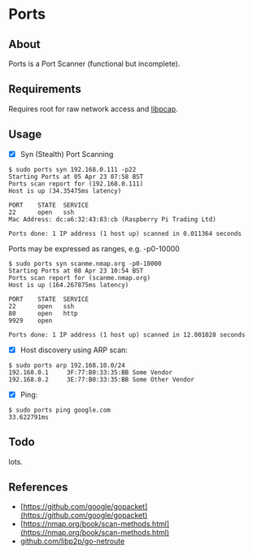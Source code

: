 # Ports

## About

Ports is a Port Scanner (functional but incomplete).

## Requirements
Requires root for raw network access
and [libpcap](https://www.tcpdump.org).

## Usage
* [x] Syn (Stealth) Port Scanning
```
$ sudo ports syn 192.168.0.111 -p22
Starting Ports at 05 Apr 23 07:58 BST
Ports scan report for (192.168.0.111)
Host is up (34.35475ms latency)

PORT    STATE  SERVICE
22      open   ssh
Mac Address: dc:a6:32:43:83:cb (Raspberry Pi Trading Ltd)

Ports done: 1 IP address (1 host up) scanned in 0.011364 seconds
```
Ports may be expressed as ranges, e.g. -p0-10000
```
$ sudo ports syn scanme.nmap.org -p0-10000
Starting Ports at 08 Apr 23 10:54 BST
Ports scan report for (scanme.nmap.org)
Host is up (164.267875ms latency)

PORT    STATE  SERVICE
22      open   ssh
80      open   http
9929    open   

Ports done: 1 IP address (1 host up) scanned in 12.001028 seconds
```


* [x] Host discovery using ARP scan:
```
$ sudo ports arp 192.168.10.0/24
192.168.0.1     3F:77:B0:33:35:BB Some Vendor
192.168.0.2     3E:77:B0:33:35:BB Some Other Vendor
```

* [x] Ping:
```
$ sudo ports ping google.com
33.622791ms
```

## Todo
lots.

## References

* [https://github.com/google/gopacket](https://github.com/google/gopacket)
* [https://nmap.org/book/scan-methods.html](https://nmap.org/book/scan-methods.html)
* [github.com/libp2p/go-netroute](github.com/libp2p/go-netroute)